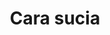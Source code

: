 ---
layout: peliculas
title: "Cara sucia"
titulo_original: "Cara sucia, con la magia de la naturaleza"
image_carousel: 'https://i.ibb.co/mvhPyBp/cara-min.jpg'
image_banner: 'https://i.ibb.co/VHbyWpy/60080-min.jpg'
trailer: https://www.youtube.com/embed/UHPYzBhATTA
embed: https://www.youtube.com/embed/UHPYzBhATTA?rel=0&amp;hd=1&border=0&wmode=opaque&enablejsapi=1&modestbranding=1&controls=1&showinfo=1
description: Mariel y sus amigos, con la magia de la naturaleza, se transforman en dibujos animados para luchar contra una bruja ambiciosa que quiere destruir la selva.
description_corta: Mariel y sus amigos, con la magia de la naturaleza, se transforman en dibujos animados para luchar contra una bruja ambiciosa que quiere destruir la selva.
duracion: '1h 35 min'
estrellas: '4'
idioma: 'Latino'
clasificacion: '+4'
category: 'peliculas'
nuevo: 'new_peliculas'
calidad: 'Full HD'
genero: Animación, aventura
anio: '2020'
netflix: 'No'
reproductores_otros: ["https://gdriveplayer.io/embed2.php?link=Z9B9lc7mhggDC5SumESG%252BA7SVt0N2%252B709Ma3jV6Z7UsiSUJ%252Fb315wKN1940VlIYOK4Bg3K%252BqC%252BQUCmPUdV3la18XHDxE9KScJnG01rVXPkB7iWHV%252BCn1dVW7bCeGSKA%252FrvpWGyVzSZVfzXZG8RpYOpdfTnXZf95FImw5npOEFOcdd291qfEHNeYCQFVL9UDimDCL3%252Fja4%252Bxgb2qOqaNpON","Latino","https://gdriveplayer.io/embed2.php?link=tHiHIRlDRk6j%252FPkCGhc38AmvDV9e9uy87RwvbCcKE%252Ff4Vc1hyN45DlM5%252BcM%252BDoMecImMIfmBOkkWHWny6sp%252B5iahLyv0hki%252FhruQIpbtzp6FR9VNAaKnOwGLJK7wxQ2Vw1eOjNFILYolCoRTSQFRLaxh2sC5muWyAqYeJqTnEvh%252BXzNc%252BSRuPDu8BMiEZWwZnxo2qLZMwSh6n7Wq5jRi%252Bj","Latino","https://movcloud.net/embed/bs-DtiUvA5fv","Latino","https://player.premiumstream.live/player.php?id=MzkzMQ&sub=","Latino","https://api.cuevana3.io/stream/index.php?file=ek5lbm9xYWNrS0xYMTZLa2xNbkdvY3ZTb3BtZng4TGp6ZFpobGFMUGtOelcwcUZmbWRIVzRkakVuS0JnbEplcG1KUnNZSlRTMGViVTBxZGdsdEhPb3AzUGc1K00wcGFxcTkyRFlLRFNsUT09","Latino","https://mstream.press/gl7xaawg4sr4","Latino"]
reproductores_fembed: ["https://feurl.com/v/0872eull0zmgg17","Latino","https://feurl.com/v/w3516inn-7llm28","Latino"]
tags:
- Animado
---